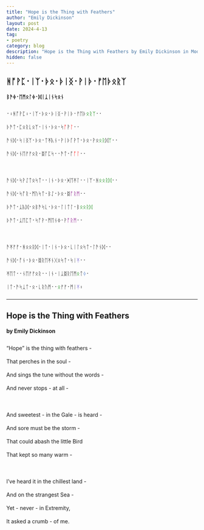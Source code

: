 ```yaml
---
title: "Hope is the Thing with Feathers"
author: "Emily Dickinson"
layout: post
date: 2024-4-13
tag:
- poetry
category: blog
description: "Hope is the Thing with Feathers by Emily Dickinson in Modern English Futhorc"
hidden: false
---
```


<h2 lang="en-Runr" style="font-family:BabelStoneRunic;">ᚻᚩ‍ᚹᛈ᛫​ᛁᛉ᛫​ᚦᛟ᛫​ᚦᛁᛝ᛫​ᚹᛁᚦ᛫​ᚠᛖᚦᛟᚱᛉ</h2>

<h4 lang="en-Runr" style="font-family:BabelStoneRunic;">ᛒ​ᚫᛄ᛫ᛖᛗᛟᛚᛄ᛫​ᛞᛁᛣᛁᚾ‍ᛋᛟᚾ</h4>

<div lang="en-Runr" style="line-height:35px;font-size:14px;font-family:BabelStoneRunic;">
᛫᛬ᚻᚩ‍ᚹᛈ᛬᛫​ᛁᛉ᛫​ᚦᛟ᛫​ᚦᛁᛝ᛫​ᚹᛁᚦ᛫​ᚠᛖᚦ<span style="color:green">ᛟᚱᛉ</span>᛫᛫​<br>
ᚦᚫᛏ᛫​ᛈᛟᚱᚳᛟᛉ᛫​ᛁᚾ᛫​ᚦᛟ᛫​ᛋ<span style="color:red">ᚩ</span>ᚹ<span style="color:red">ᛚ</span>᛫᛫​<br>
ᚫᚾᛞ᛫​ᛋᛁᛝᛉ᛫​ᚦᛟ᛫​ᛏᛡᚣᚾ᛫​ᚹᛁᚦᚪᚹᛏ᛫​ᚦᛟ᛫​ᚹᛟ<span style="color:green">ᛟᚱ</span>ᛞ<span style="color:green">ᛉ</span>᛫᛫​<br>
ᚫᚾᛞ᛫​ᚾᛖᚠ‍ᚠᛟᚱ᛫​ᛥᚩᛈᛋ᛫᛫​ᚫᛏ᛫ᚩ​<span style="color:red">ᚩᛚ</span>᛫᛫​
<br><br>
ᚫᚾᛞ᛫​ᛋᚹᛇᛏᛟᛋᛏ᛫᛫​ᛁᚾ᛫​ᚦᛟ᛫​ᚸᛖ‍ᛡᛚ᛫᛫​ᛁᛉ᛫​ᚻ<span style="color:green">ᛟᛟᚱᛞ</span>᛫᛫​<br>
ᚫᚾᛞ᛫​ᛋᚩ‍ᚱ᛫​ᛗᚢᛋᛏ᛫​ᛒᛇ᛫​ᚦᛟ᛫​ᛥ<span style="color:purple">ᚩ‍ᚱᛗ</span>᛫᛫​<br>
ᚦᚫᛏ᛫​ᛣᚣᛞ᛫​ᛟᛒᚫᛋᚳ᛫​ᚦᛟ᛫​ᛚᛁᛏᛚ᛫​ᛒ<span style="color:green">ᛟᛟᚱᛞ</span><br>
ᚦᚫᛏ᛫​ᛣᛖᛈᛏ᛫​ᛋᚩ‍ᚹ᛫​ᛗᛖᚾᛄ᛫​ᚹ<span style="color:purple">ᚩ‍ᚱᛗ</span>᛫᛫​
<br><br>
​ᚫᛡᚠ‍ᚠ᛫​ᚻᛟᛟᚱᛞ᛫​ᛁᛏ᛫​ᛁᚾ᛫​ᚦᛟ᛫​ᚳᛁᛚᛟᛋᛏ᛫​ᛚᚫᚾᛞ᛫᛫​<br>
ᚫᚾᛞ᛫​ᚩᚾ᛫​ᚦᛟ᛫​ᛥᚱᛖ‍ᛡᚾᚷᛟᛋᛏ᛫​ᛋᛁ<span style="color:SlateBlue">ᛡ</span>᛫᛫​<br>
ᛡᛖᛏ᛫᛫​ᚾᛖᚠ‍ᚠᛟᚱ᛫᛫​ᛁᚾ᛫ᛁᛣᛥᚱᛖᛗ<span style="color:green">ᛟ</span>ᛏ<span style="color:#5a84cd">ᛄ</span>᛫​<br>
ᛁᛏ᛫​ᚫᛋᛣᛏ᛫​ᛟ᛫​ᚳᚱᚢᛗ᛫᛫​<span style="color:green">​ᛟ</span>ᚠ‍ᚠ᛫​ᛗᛁ<span style="color:SlateBlue">ᛡ</span>᛬​
</div>

<hr>

<h2 lang="en-Latn">Hope is the Thing with Feathers</h2>

<h4 lang="en-Latn">by Emily Dickinson</h4>

<div lang="en-Latn" style="line-height:35px;">
“Hope” is the thing with feathers -<br>
That perches in the soul -<br>
And sings the tune without the words -<br>
And never stops - at all -
<br><br>
And sweetest - in the Gale - is heard -<br>
And sore must be the storm -<br>
That could abash the little Bird<br>
That kept so many warm -
<br><br>
I’ve heard it in the chillest land -<br>
And on the strangest Sea -<br>
Yet - never - in Extremity,<br>
It asked a crumb - of me.
</div>